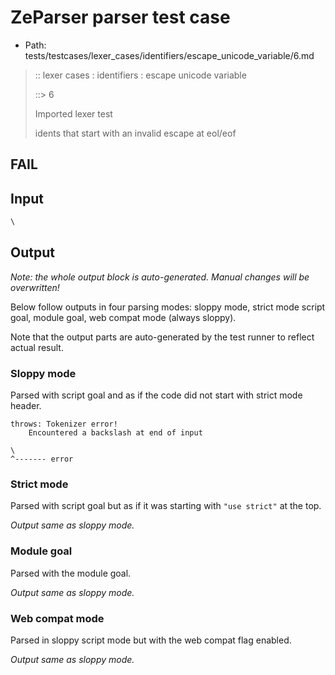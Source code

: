 # ZeParser parser test case

- Path: tests/testcases/lexer_cases/identifiers/escape_unicode_variable/6.md

> :: lexer cases : identifiers : escape unicode variable
>
> ::> 6
>
> Imported lexer test
>
> idents that start with an invalid escape at eol/eof

## FAIL

## Input

`````js
\
`````

## Output

_Note: the whole output block is auto-generated. Manual changes will be overwritten!_

Below follow outputs in four parsing modes: sloppy mode, strict mode script goal, module goal, web compat mode (always sloppy).

Note that the output parts are auto-generated by the test runner to reflect actual result.

### Sloppy mode

Parsed with script goal and as if the code did not start with strict mode header.

`````
throws: Tokenizer error!
    Encountered a backslash at end of input

\
^------- error
`````

### Strict mode

Parsed with script goal but as if it was starting with `"use strict"` at the top.

_Output same as sloppy mode._

### Module goal

Parsed with the module goal.

_Output same as sloppy mode._

### Web compat mode

Parsed in sloppy script mode but with the web compat flag enabled.

_Output same as sloppy mode._
